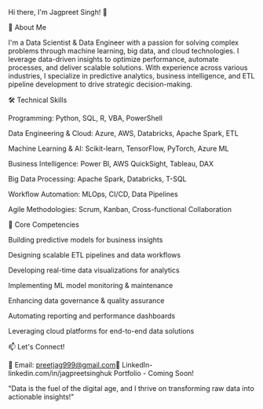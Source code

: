 Hi there, I'm Jagpreet Singh! 👋

🚀 About Me

I'm a Data Scientist & Data Engineer with a passion for solving complex problems through machine learning, big data, and cloud technologies. I leverage data-driven insights to optimize performance, automate processes, and deliver scalable solutions. With experience across various industries, I specialize in predictive analytics, business intelligence, and ETL pipeline development to drive strategic decision-making.

🛠️ Technical Skills

Programming: Python, SQL, R, VBA, PowerShell

Data Engineering & Cloud: Azure, AWS, Databricks, Apache Spark, ETL

Machine Learning & AI: Scikit-learn, TensorFlow, PyTorch, Azure ML

Business Intelligence: Power BI, AWS QuickSight, Tableau, DAX

Big Data Processing: Apache Spark, Databricks, T-SQL

Workflow Automation: MLOps, CI/CD, Data Pipelines

Agile Methodologies: Scrum, Kanban, Cross-functional Collaboration

🔭 Core Competencies

Building predictive models for business insights

Designing scalable ETL pipelines and data workflows

Developing real-time data visualizations for analytics

Implementing ML model monitoring & maintenance

Enhancing data governance & quality assurance

Automating reporting and performance dashboards

Leveraging cloud platforms for end-to-end data solutions

📫 Let's Connect!

📧 Email: preetjag999@gmail.com💼 LinkedIn- linkedin.com/in/jagpreetsinghuk Portfolio - Coming Soon!

"Data is the fuel of the digital age, and I thrive on transforming raw data into actionable insights!"
